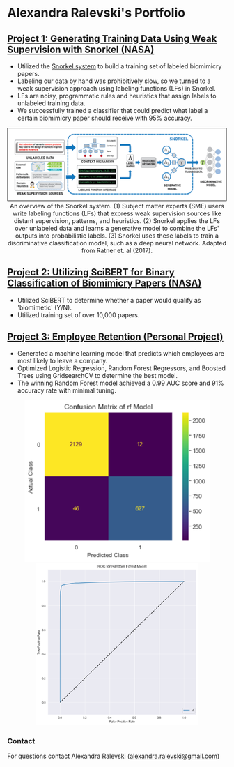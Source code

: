 # Alexandra Ralevski's Portfolio




## [Project 1: Generating Training Data Using Weak Supervision with Snorkel (NASA)](https://github.com/ARalevski/nasa_petal_snorkel)
- Utilized the [Snorkel system](https://snorkel.ai/) to build a training set of labeled biomimicry papers. 
- Labeling our data by hand was prohibitively slow, so we turned to a weak supervision approach using labeling functions (LFs) in Snorkel.
- LFs are noisy, programmatic rules and heuristics that assign labels to unlabeled training data. 
- We successfully trained a classifier that could predict what label a certain biomimicry paper should receive with 95% accuracy.

<p align="center">
  <img width="1000" src="https://github.com/ARalevski/My_Portfolio/blob/main/images/snorkel_illustration_final_white_blackborder.png"
  <figcaption> An overview of the Snorkel system. (1) Subject matter experts (SME) users write labeling functions (LFs) that express weak supervision sources like distant supervision, patterns, and heuristics. (2) Snorkel applies the LFs over unlabeled data and learns a generative model to combine the LFs' outputs into probabilistic labels. (3) Snorkel uses these labels to train a discriminative classification model, such as a deep neural network. Adapted from Ratner et. al (2017). </a>
  </figcaption>
</p>
  
## [Project 2: Utilizing SciBERT for Binary Classification of Biomimicry Papers (NASA)](https://github.com/ARalevski/nasa_petal_scibert)
- Utilized SciBERT to determine whether a paper would qualify as 'biomimetic' (Y/N).
- Utilized training set of over 10,000 papers.


## [Project 3: Employee Retention (Personal Project)](https://github.com/ARalevski/which_employees_leave)
- Generated a machine learning model that predicts which employees are most likely to leave a company.
- Optimized Logistic Regression, Random Forest Regressors, and Boosted Trees using GridsearchCV to determine the best model.
- The winning Random Forest model achieved a 0.99 AUC score and 91% accuracy rate with minimal tuning.

<!-- Solarized dark             |  Solarized Ocean
:-------------------------:|:-------------------------:
![](https://github.com/ARalevski/My_Portfolio/blob/main/images/cf%20matrix%20rf%20model.png", width="425")  |  ![](https://github.com/ARalevski/My_Portfolio/blob/main/images/ROC%20rf.png) -->


<p align="center">
  <img src="https://github.com/ARalevski/My_Portfolio/blob/main/images/cf%20matrix%20rf%20model.png" width="425"/> <img src="https://github.com/ARalevski/My_Portfolio/blob/main/images/ROC%20rf.png" width="374"/>
  </p>
<!-- 
![](https://github.com/ARalevski/My_Portfolio/blob/main/images/cf%20matrix%20rf%20model.png "TITLE") ![](https://github.com/ARalevski/My_Portfolio/blob/main/images/ROC%20rf.png "title-2") -->

<!-- <img src="https://github.com/ARalevski/My_Portfolio/blob/main/images/cf%20matrix%20rf%20model.png" alt="Alert dialog" class="screenshot">
  <figcaption><b>Figure 1</b>: Random Forest Model Confusion Matrix</figcaption> width="425"/> <img src="https://github.com/ARalevski/My_Portfolio/blob/main/images/ROC%20rf.png" width="425"/> -->

<!-- <figure>
  <img src="https://github.com/ARalevski/My_Portfolio/blob/main/images/cf%20matrix%20rf%20model.png"
       alt="Alert dialog" class="screenshot">
  <figcaption><b>Figure 1</b>: Random Forest Model Confusion Matrix</figcaption>
    <img src="https://github.com/ARalevski/My_Portfolio/blob/main/images/ROC%20rf.png"
       alt="Alert dialog" class="screenshot">
  <figcaption><b>Figure 2</b>: ROC Curve for Random Forest Model</figcaption>
</figure>
 -->
<!-- <figure>
  <img src="https://github.com/ARalevski/My_Portfolio/blob/main/images/ROC%20rf.png"
       alt="Alert dialog" class="screenshot">
  <figcaption><b>Figure 1</b>: ROC Curve of Random Forest Model</figcaption>
</figure> -->

### Contact
For questions contact Alexandra Ralevski (alexandra.ralevski@gmail.com)

